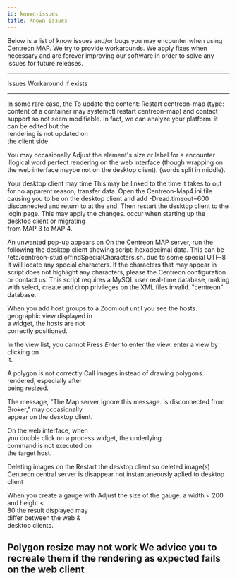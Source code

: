 ```yaml
---
id: known-issues
title: Known issues
---
```


Below is a list of know issues and/or bugs you may encounter when using
Centreon MAP. We try to provide workarounds. We apply fixes when
necessary and are forever improving our software in order to solve any
issues for future releases.

  ------------------------------------------------------------------------------
  Issues                        Workaround if exists
  ----------------------------- ------------------------------------------------
  In some rare case, the        To update the content: Restart centreon-map (type:
  content of a container may    systemctl restart centreon-map) and contact support so
  not seem modifiable. In fact, we can analyze your platform.
  it can be edited but the      
  rendering is not updated on   
  the client side.              

  You may occasionally          Adjust the element\'s size or label for a
  encounter illogical word      perfect rendering on the web interface (though
  wrapping on the web interface maybe not on the desktop client).
  (words split in middle).      

  Your desktop client may time  This may be linked to the time it takes to
  out for no apparent reason,   transfer data. Open the Centreon-Map4.ini file
  causing you to be             on the desktop client and add -Dread.timeout=600
  disconnected and return to    at the end. Then restart the desktop client to
  the login page. This may      apply the changes.
  occur when starting up the    
  desktop client or migrating   
  from MAP 3 to MAP 4.          

  An unwanted pop-up appears on On the Centreon MAP server, run the following
  the desktop client showing    script:
  hexadecimal data. This can be /etc/centreon-studio/findSpecialCharacters.sh.
  due to some special UTF-8     It will locate any special characters. If the
  characters that may appear in script does not highlight any characters, please
  the Centreon configuration or contact us. This script requires a MySQL user
  real-time database, making    with select, create and drop privileges on the
  XML files invalid.            \"centreon\" database.

  When you add host groups to a Zoom out until you see the hosts.
  geographic view displayed in  
  a widget, the hosts are not   
  correctly positioned.         

  In the view list, you cannot  Press *Enter* to enter the view.
  enter a view by clicking on   
  it.                           

  A polygon is not correctly    Call images instead of drawing polygons.
  rendered, especially after    
  being resized.                

  The message, \"The Map server Ignore this message.
  is disconnected from          
  Broker,\" may occasionally    
  appear on the desktop client. 

  On the web interface, when    
  you double click on a process 
  widget, the underlying        
  command is not executed on    
  the target host.              

  Deleting images on the        Restart the desktop client so deleted image(s)
  Centreon central server is    disappear
  not instantaneously aplied to 
  desktop client                

  When you create a gauge with  Adjust the size of the gauge.
  a width \< 200 and height \<  
  80 the result displayed may   
  differ between the web &      
  desktop clients.              

  Polygon resize may not work   We advice you to recreate them if the rendering
  as expected                   fails on the web client
  ------------------------------------------------------------------------------
